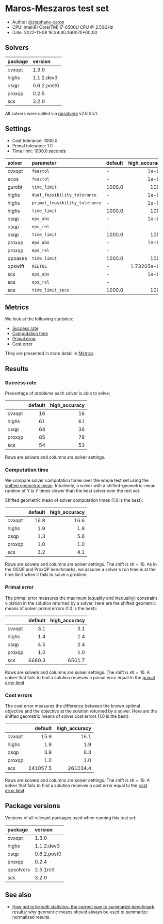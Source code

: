 # Maros-Meszaros test set

- Author: [@stephane-caron](https://github.com/stephane-caron/)
- CPU: Intel(R) Core(TM) i7-6500U CPU @ 2.50GHz
- Date: 2022-11-08 16:39:40.260070+00:00

## Solvers

| package   | version     |
|:----------|:------------|
| cvxopt    | 1.3.0       |
| highs     | 1.1.2.dev3  |
| osqp      | 0.6.2.post0 |
| proxqp    | 0.2.5       |
| scs       | 3.2.0       |

All solvers were called via
[qpsolvers](https://github.com/stephane-caron/qpsolvers) v2.6.0rc1.

## Settings

- Cost tolerance: 1000.0
- Primal tolerance: 1.0
- Time limit: 1000.0 seconds

| solver   | parameter                        | default   |   high_accuracy |
|:---------|:---------------------------------|:----------|----------------:|
| cvxopt   | ``feastol``                      | -         |     1e-09       |
| ecos     | ``feastol``                      | -         |     1e-09       |
| gurobi   | ``time_limit``                   | 1000.0    |  1000           |
| highs    | ``dual_feasibility_tolerance``   | -         |     1e-09       |
| highs    | ``primal_feasibility_tolerance`` | -         |     1e-09       |
| highs    | ``time_limit``                   | 1000.0    |  1000           |
| osqp     | ``eps_abs``                      | -         |     1e-09       |
| osqp     | ``eps_rel``                      | -         |     0           |
| osqp     | ``time_limit``                   | 1000.0    |  1000           |
| proxqp   | ``eps_abs``                      | -         |     1e-09       |
| proxqp   | ``eps_rel``                      | -         |     0           |
| qpoases  | ``time_limit``                   | 1000.0    |  1000           |
| qpswift  | ``RELTOL``                       | -         |     1.73205e-09 |
| scs      | ``eps_abs``                      | -         |     1e-09       |
| scs      | ``eps_rel``                      | -         |     0           |
| scs      | ``time_limit_secs``              | 1000.0    |  1000           |

## Metrics

We look at the following statistics:

- [Success rate](#success-rate)
- [Computation time](#computation-time)
- [Primal error](#primal-error)
- [Cost error](#cost-error)

They are presented in more detail in [Metrics](README.md#metrics).

## Results

### Success rate

Precentage of problems each solver is able to solve:

|        |   default |   high_accuracy |
|:-------|----------:|----------------:|
| cvxopt |        16 |              16 |
| highs  |        61 |              61 |
| osqp   |        64 |              36 |
| proxqp |        85 |              78 |
| scs    |        54 |              53 |

Rows are solvers and columns are solver settings.

### Computation time

We compare solver computation times over the whole test set using the [shifted
geometric mean](#shifted-geometric-mean). Intuitively, a solver with a
shifted-geometric-mean runtime of Y is Y times slower than the best solver over
the test set.

Shifted geometric mean of solver computation times (1.0 is the best):

|        |   default |   high_accuracy |
|:-------|----------:|----------------:|
| cvxopt |      16.8 |            16.6 |
| highs  |       1.9 |             1.9 |
| osqp   |       1.3 |             5.6 |
| proxqp |       1.0 |             1.0 |
| scs    |       3.2 |             4.1 |

Rows are solvers and columns are solver settings. The shift is $sh = 10$. As in
the OSQP and ProxQP benchmarks, we assume a solver's run time is at the time
limit when it fails to solve a problem.

### Primal error

The primal error measures the maximum (equality and inequality) constraint
violation in the solution returned by a solver. Here are the shifted geometric
means of solver primal errors (1.0 is the best):

|        |   default |   high_accuracy |
|:-------|----------:|----------------:|
| cvxopt |       3.1 |             3.1 |
| highs  |       1.4 |             1.4 |
| osqp   |       4.5 |             2.4 |
| proxqp |       1.0 |             1.0 |
| scs    |    6680.3 |          6501.7 |

Rows are solvers and columns are solver settings. The shift is $sh = 10$. A
solver that fails to find a solution receives a primal error equal to the
[primal error limit](#settings).

### Cost errors

The cost error measures the difference between the known optimal objective and
the objective at the solution returned by a solver. Here are the shifted
geometric means of solver cost errors (1.0 is the best):

|        |   default |   high_accuracy |
|:-------|----------:|----------------:|
| cvxopt |      15.9 |            16.1 |
| highs  |       1.9 |             1.9 |
| osqp   |       3.9 |             6.3 |
| proxqp |       1.0 |             1.0 |
| scs    |  241057.5 |        261034.4 |

Rows are solvers and columns are solver settings. The shift is $sh = 10$. A
solver that fails to find a solution receives a cost error equal to the [cost
error limit](#settings).

## Package versions

Versions of all relevant packages used when running this test set:

| package   | version     |
|:----------|:------------|
| cvxopt    | 1.3.0       |
| highs     | 1.1.2.dev3  |
| osqp      | 0.6.2.post0 |
| proxqp    | 0.2.4       |
| qpsolvers | 2.5.1rc0    |
| scs       | 3.2.0       |

## See also

- [How not to lie with statistics: the correct way to summarize benchmark
  results](https://www.cse.unsw.edu.au/~cs9242/18/papers/Fleming_Wallace_86.pdf):
  why geometric means should always be used to summarize normalized results.
